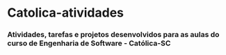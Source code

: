 # Catolica-atividades

### Atividades, tarefas e projetos desenvolvidos para as aulas do curso de Engenharia de Software - Católica-SC
